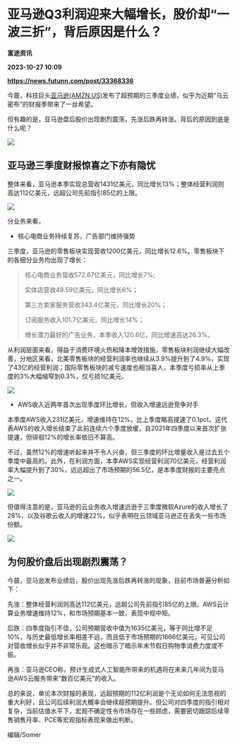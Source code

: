 # 亚马逊Q3利润迎来大幅增长，股价却“一波三折”，背后原因是什么？
**富途资讯**

**2023-10-27 10:09**

**https://news.futunn.com/post/33368336**

今晨，科技巨头[亚马逊(AMZN.US)](https://www.futunn.com/quote/stock?m=us&code=AMZN)发布了超预期的三季度业绩，似乎为近期“乌云密布”的财报季带来了一丝希望。

但有趣的是，亚马逊盘后股价出现剧烈震荡，先涨后跌再转涨。背后的原因到底是什么呢？

![](https://postimg.futunn.com/16983996530372597837115.png)

亚马逊三季度财报惊喜之下亦有隐忧
----------------

整体来看，亚马逊本季实现总营收1431亿美元，同比增长13%；整体经营利润则高达112亿美元，远超公司先前指引85亿的上限。

![](https://postimg.futunn.com/16983979087391047324100.png)

分业务来看，

*   核心电商业务持续复苏，广告部门维持强势
    

三季度，亚马逊的零售板块实现营收1200亿美元，同比增长12.6%。零售板块下的各细分业务均出现了增长：

> 核心电商业务营收572.67亿美元，同比增长7%;
> 
> 实体店营收49.59亿美元，同比增长6%；
> 
> 第三方卖家服务营收343.4亿美元，同比增长20%；
> 
> 订阅服务收入101.7亿美元，同比增长14%；
> 
> 增长潜力最好的广告业务，本季收入120.6亿，同比增速高达26.3%。

从利润层面来看，得益于消费环境火热和降本增效措施，零售板块利润继续大幅改善，分地区来看，北美零售板块的经营利润率也继续从3.9%提升到了4.9%，实现了43亿的经营利润；国际零售板块的减亏速度也相当喜人，本季度亏损率从上季度的3%大幅缩窄到0.3%，仅亏损1亿美元。

![](https://postimg.futunn.com/16983886606929662747019.jpeg)

*   AWS收入近两年首次出现季度环比增长，但收入增速远逊竞争对手
    

本季度AWS收入231亿美元，增速维持在12%，比上季度略高提速了0.1pct。这代表AWS的收入增长结束了此前连续六个季度放缓，自2021年四季度以来首次扩张提速，但徘徊12%的增长率依旧不算高。

不过，虽然12%的增速听起来并不令人兴奋，但三季度的环比增量收入是过去五个季度中最高的。此外，在利润方面，本季AWS实现经营利润70亿美元，经营利润率大幅提升到了30%，远远超出了市场预期的56.5亿，是本季度财报的主要亮点之一。

![](https://postimg.futunn.com/16983890850517747460339.jpeg)

但值得注意的是，亚马逊的云业务收入增速远逊于三季度微软Azure的收入增长了28%，以及谷歌云收入的增速22%，似乎表明在云领域亚马逊正在丢失一些市场份额。

![](https://postimg.futunn.com/16983887561297008225412.jpeg)

为何股价盘后出现剧烈震荡？
-------------

今晨，亚马逊发布业绩后，股价出现先涨后跌再转涨的现象，目前市场普遍分析如下：

先涨：整体经营利润则高达112亿美元，远超公司先前指引85亿的上限。AWS云计算业务增速维持12%，和市场预期基本一致，表现中规中矩。

后跌：四季度指引不佳，公司预期营收中值为1635亿美元，等于同比增不足10%，与历史最低增长率相差不远，而且低于市场预期的1666亿美元，可见公司对营收增长似乎并不非常乐观。这也暗示了暗示年末节假日购物季消费力度或不振。

再涨：亚马逊CEO称，预计生成式人工智能所带来的机遇将在未来几年间为亚马逊AWS云服务带来“数百亿美元”的收入。

总的来说，单论本次财报的表现，远超预期的112亿利润是个无论如何无法忽视的重大利好，且公司后续利润大概率会继续超预期提升。但公司对四季度的指引相对复杂，当前估值水平下，宏观不确定性令市场存在一些顾虑，需要密切跟踪后续零售销售月率、PCE等宏观指标表现来做出判断。

编辑/Somer